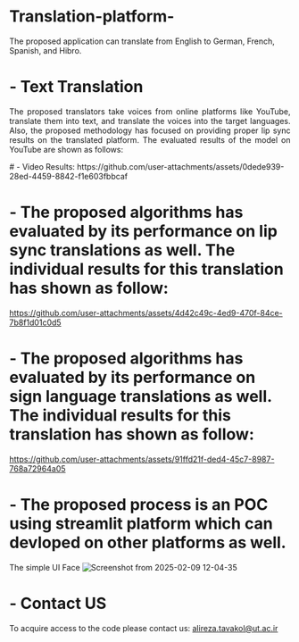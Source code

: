 # Translation-platform-
The proposed application can translate from English to German, French, Spanish, and Hibro. 
# - Text Translation
<p align="justify"> The proposed translators take voices from online platforms like YouTube, translate them into text, and translate the voices into the target languages.
Also, the proposed methodology has focused on providing proper lip sync results on the translated platform.  The evaluated results of the model on YouTube are shown as follows: </p>
# - Video Results: 
https://github.com/user-attachments/assets/0dede939-28ed-4459-8842-f1e603fbbcaf

# - The proposed algorithms has evaluated by its performance on lip sync translations as well. The individual results for this translation has shown as follow:
https://github.com/user-attachments/assets/4d42c49c-4ed9-470f-84ce-7b8f1d01c0d5
# - The proposed algorithms has evaluated by its performance on sign language translations as well. The individual results for this translation has shown as follow:
https://github.com/user-attachments/assets/91ffd21f-ded4-45c7-8987-768a72964a05
# - The proposed process is an POC using streamlit platform which can devloped on other platforms as well.
The simple UI Face
![Screenshot from 2025-02-09 12-04-35](https://github.com/user-attachments/assets/d798e310-99d4-4020-b0f7-d634b6f3e3c8)

# - Contact US
To acquire access to the code please contact us: alireza.tavakol@ut.ac.ir



